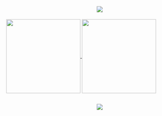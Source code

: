 <h1 align="center">
    <img src="https://readme-typing-svg.herokuapp.com/?font=Roboto&color=7aa2f7&size=35&center=true&vCenter=true&width=500&height=70&duration=4000&lines=Hi+There!+👋;+I'm+Florian+Ariasu!;" />
</h1>

<a href="https://github.com/florianAriasu/github-readme-stats">
  <img height=200 align="center" src="https://github-readme-stats.vercel.app/api?username=florianAriasu&show_icons=true&theme=tokyonight" /> 
</a>
<a href="https://github.com/florianAriasu/convoychat">
  <img height=200 align="center" src="https://github-readme-stats.vercel.app/api/top-langs?username=florianAriasu&layout=compact&langs_count=8&card_width=320&theme=tokyonight" />
</a>

<h2>
  <p align="center">
    <a href="https://skillicons.dev">
      <img src="https://skillicons.dev/icons?i=git,kubernetes,docker,c,vim" />
    </a>
  </p>
</h2>


